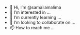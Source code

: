 - 👋 Hi, I’m @samailamalima
- 👀 I’m interested in ...
- 🌱 I’m currently learning ...
- 💞️ I’m looking to collaborate on ...
- 📫 How to reach me ...

<!---
samailamalima/samailamalima is a ✨ special ✨ repository because its `README.md` (this file) appears on your GitHub profile.
You can click the Preview link to take a look at your changes.
--->
